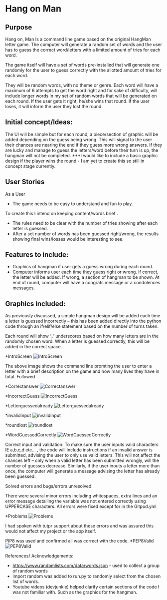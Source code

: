 # Hang on Man

## Purpose
Hang on, Man Is a command line game based on the original HangMan letter game.
The computer will generate a random set of words and the user has to guess the 
correct word/letters with a limited amount of tries for each word. 
 
The game itself will have a set of words pre-installed that will generate one 
randomly for the user to guess correctly with the allotted amount of tries for each word. 

They will be random words, with no theme or genre.
Each word will have a maximum of 6 attempts to get the word right and for sake of
difficulty, will include longer words in my set of random words that will be generated 
on each round. If the user gets it right, he/she wins that round. If the user loses, 
it will inform the user they lost the round. 

## Initial concept/Ideas: 
The UI will be simple but for each round, a piece/section of graphic will be added 
depending on the guess being wrong. This will signal to the user their chances are 
nearing the end if they guess more wrong answers. If they are lucky and manage to 
guess the letters/word before their turn is up, the hangman will not be completed. 
***I would like to include a basic graphic design if the player wins the round - 
I am yet to create this so still in concept stage currently.  

## User Stories

As a User
-	The game needs to be easy to understand and fun to play. 

To create this I intend on keeping content/words brief
. 
-	The rules need to be clear with the number of tries showing after each letter is guessed. 
-	After a set number of words has been guessed right/wrong, the results showing 
final wins/losses would be interesting to see. 
## Features to include: 
-	Graphics of hangman if user gets a guess wrong during each round. 
-	Computer informs user each time they guess right or wrong. If correct, the letter will be added. 
If wrong, a section of hangman to be shown. 
At end of round, computer will have a congrats message or a condolences messages.


## Graphics included: 
As previously discussed, a simple hangman design will be added each time a letter is guessed incorrectly – 
this has been added directly into the python code through an if/elif/else statement based on the number of turns taken. 

Each round will show ‘_’ underscores based on how many letters are in the randomly chosen word. When a letter is 
guessed correctly, this will be added in the correct space. 

*IntroScreen
![IntroScreen](/assets/images/IntroScreen.jpg)

The above image shows the command line promting the user to enter a letter with a brief description on 
the game and how many lives they have in total. Followed 

*Correctanswer
![Correctanswer](/assets/images/Correctanswer.jpg)

*IncorrectGuess
![IncorrectGuess](/assets/images/IncorrectGuess.jpg)

*Letterguessedalready
![Letterguessedalready](/assets/images/Letterguessedalready.jpg)

*invalidinput
![invalidinput](/assets/images/invalidinput.jpg)

*roundlost
![roundlost](/assets/images/roundlost.jpg)

*WordGuessedCorrectly
![WordGuessedCorrectly](/assets/images/WordGuessedCorrectly.jpg)


Correct input and validation: 
To make sure the user inputs valid characters IE a,b,c,d etc… , the code will include instructions 
if an invalid answer is submitted, advising the user to only use valid letters. This will not affect 
the chances left – only when a valid letter has been submitted wrongly, will the number of guesses decrease.
Similarly, if the user inouts a letter more than once, the computer will generate a message advising the 
letter has already been guessed.  

Solved errors and bugs/errors unresolved: 

There were several minor errors including whitespaces, extra lines and an error message detailing 
the variable was not entered correctly using UPPERCASE characters. 
All errors were fixed except for in the Gitpod.yml

*Problems
![Problems](/assets/images/Problems.jpg)

I had spoken with tutpr support about these errors and was assured this would not affect my project or the app itself. 

PIP8 was used and confirmed all was correct with the code. 
*PEP8Valid
![PEP8Valid](/assets/images/PEP8Valid.jpg)


References/ Acknowledgements:
 
-	https://www.randomlists.com/data/words.json - used to collect a group of random words
-	import random was added to run.py to randomly select from the chosen list of words. 
-	Youtube videos (devjunkie) helped clarify certain sections of the code I was not familiar with. Such as the graphics for the hangman. 


